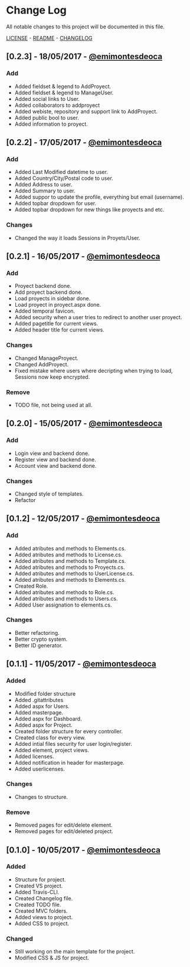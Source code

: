 # Change Log

All notable changes to this project will be documented in this file.

[LICENSE](LICENSE) - [README](README.md) - [CHANGELOG](CHANGELOG.md) 

## [0.2.3] - 18/05/2017 - [@emimontesdeoca](https://github.com/emimontesdeoca)
### Add
- Added fieldset & legend to AddProyect.
- Added fieldset & legend to ManageUser.
- Added social links to User.
- Added collaborators to addproyect
- Added webiste, repository and support link to AddProyect.
- Added public bool to user.
- Added information to proyect.



## [0.2.2] - 17/05/2017 - [@emimontesdeoca](https://github.com/emimontesdeoca)
### Add
- Added Last Modified datetime to user.
- Added Country/City/Postal code to user.
- Added Address to user.
- Added Summary to user.
- Added suppor to update the profile, everything but email (username).
- Added topbar dropdown for user.
- Added topbar dropdown for new things like proyects and etc.

### Changes
- Changed the way it loads Sessions in Proyets/User.

## [0.2.1] - 16/05/2017 - [@emimontesdeoca](https://github.com/emimontesdeoca)
### Add
- Proyect backend done.
- Add proyect backend done.
- Load proyects in sidebar done.
- Load proyect in proyect.aspx done.
- Added temporal favicon.
- Added security when a user tries to redirect to another user proyect.
- Added pagetitle for current views.
- Added header title for current views.

### Changes
- Changed ManageProyect.
- Changed AddProyect.
- Fixed mistake where users where decripting when trying to load, Sessions now keep encrypted.

### Remove
- TODO file, not being used at all.

## [0.2.0] - 15/05/2017 - [@emimontesdeoca](https://github.com/emimontesdeoca)
### Add
- Login view and backend done.
- Register view and backend done.
- Account view and backend done.

### Changes
- Changed style of templates.
- Refactor

## [0.1.2] - 12/05/2017 - [@emimontesdeoca](https://github.com/emimontesdeoca)
### Add
- Added atributes and methods to Elements.cs.
- Added atributes and methods to License.cs.
- Added atributes and methods to Template.cs.
- Added atributes and methods to Proyects.cs.
- Added atributes and methods to UserLicense.cs.
- Added atributes and methods to Elements.cs.
- Created Role.
- Added atributes and methods to Role.cs.
- Added atributes and methods to Users.cs.
- Added User assignation to elements.cs.

### Changes

- Better refactoring.
- Better crypto system.
- Better ID generator.

## [0.1.1] - 11/05/2017 - [@emimontesdeoca](https://github.com/emimontesdeoca)
### Added
- Modified folder structure
- Added .gitattributes
- Added aspx for Users.
- Added masterpage.
- Added aspx for Dashboard.
- Added aspx for Project.
- Created folder structure for every controller.
- Created class for every view.
- Added intial files security for user login/register.
- Added element, project views.
- Added licenses.
- Added notification in header for masterpage.
- Added userlicenses.

### Changes
- Changes to structure.

### Remove
- Removed pages for edit/delete element.
- Removed pages for edit/deleted project.

## [0.1.0] - 10/05/2017 - [@emimontesdeoca](https://github.com/emimontesdeoca)
### Added
- Structure for project.
- Created VS project.
- Added Travis-CLI.
- Created Changelog file.
- Created TODO file.
- Created MVC folders.
- Added views to project.
- Added CSS to project.

### Changed
- Still working on the main template for the project.
- Modified CSS & JS for project.
